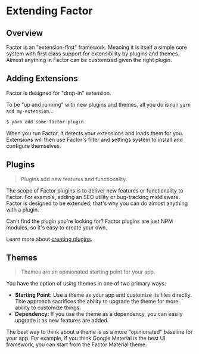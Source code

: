 # Extending Factor

## Overview

Factor is an "extension-first" framework. Meaning it is itself a simple core system with first class support for extensibility by plugins and themes. Almost anything in Factor can be customized given the right plugin.

## Adding Extensions

Factor is designed for "drop-in" extension.

To be "up and running" with new plugins and themes, all you do is run `yarn add my-extension`...

```bash
$ yarn add some-factor-plugin
```

When you run Factor, it detects your extensions and loads them for you. Extensions will then use Factor's filter and settings system to install and configure themselves.

## Plugins

> Plugins add new features and functionality.

The scope of Factor plugins is to deliver new features or functionality to Factor. For example, adding an SEO utility or bug-tracking middleware. Factor is designed to be extended, that's why you can do almost anything with a plugin.

Can't find the plugin you're looking for? Factor plugins are just NPM modules, so it's easy to create your own.

Learn more about [creating plugins](./creating-plugins).

## Themes

> Themes are an opinionated starting point for your app.

You have the option of using themes in one of two primary ways:

- **Starting Point:** Use a theme as your app and customize its files directly. Thie approach sacrifices the ability to upgrade the theme for more ability to customize things.
- **Dependency:** If you use the theme as a dependency, you can easily upgrade it as new features are added.

The best way to think about a theme is as a more "opinionated" baseline for your app. For example, if you think Google Material is the best UI framework, you can start from the Factor Material theme.
